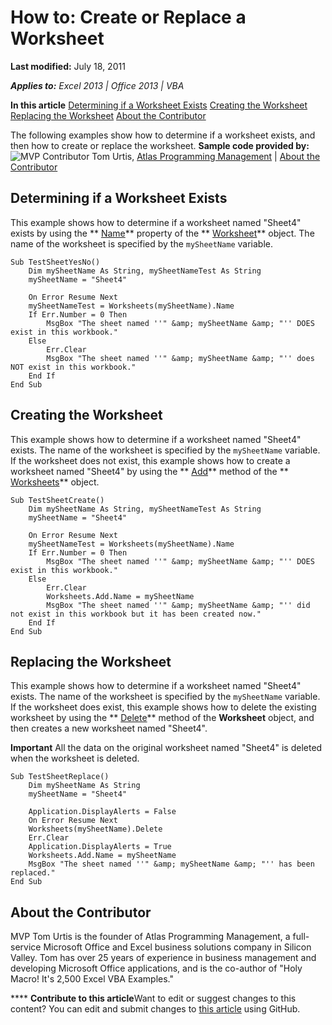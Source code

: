 
# How to: Create or Replace a Worksheet

 **Last modified:** July 18, 2011

 _**Applies to:** Excel 2013 | Office 2013 | VBA_

 **In this article**
 [Determining if a Worksheet Exists](#sectionSection0)
 [Creating the Worksheet](#sectionSection1)
 [Replacing the Worksheet](#sectionSection2)
 [About the Contributor](#AboutContributor)


The following examples show how to determine if a worksheet exists, and then how to create or replace the worksheet.
 **Sample code provided by:**
![MVP Contributor](..\images\odc_OfficeTA_33px_MVPContrib.jpg) Tom Urtis, [Atlas Programming Management](http://www.atlaspm.com/) | [About the Contributor](227df739-3e66-4d23-8168-da43f552fbe0.md#AboutContributor)

## Determining if a Worksheet Exists
<a name="sectionSection0"> </a>

This example shows how to determine if a worksheet named "Sheet4" exists by using the  ** [Name](3d000cdf-5e81-8701-ca7f-bdcce006363b.md)** property of the ** [Worksheet](182b705e-854a-81cc-a4b0-59b942de55ae.md)** object. The name of the worksheet is specified by the `mySheetName` variable.


```
Sub TestSheetYesNo()
    Dim mySheetName As String, mySheetNameTest As String
    mySheetName = "Sheet4"
    
    On Error Resume Next
    mySheetNameTest = Worksheets(mySheetName).Name
    If Err.Number = 0 Then
        MsgBox "The sheet named ''" &amp; mySheetName &amp; "'' DOES exist in this workbook."
    Else
        Err.Clear
        MsgBox "The sheet named ''" &amp; mySheetName &amp; "'' does NOT exist in this workbook."
    End If
End Sub
```


## Creating the Worksheet
<a name="sectionSection1"> </a>

This example shows how to determine if a worksheet named "Sheet4" exists. The name of the worksheet is specified by the  `mySheetName` variable. If the worksheet does not exist, this example shows how to create a worksheet named "Sheet4" by using the ** [Add](c771d87a-64e1-e292-9db4-54386a69301e.md)** method of the ** [Worksheets](5ec467a6-97e3-98d7-0b14-845d20c15910.md)** object.


```
Sub TestSheetCreate()
    Dim mySheetName As String, mySheetNameTest As String
    mySheetName = "Sheet4"
    
    On Error Resume Next
    mySheetNameTest = Worksheets(mySheetName).Name
    If Err.Number = 0 Then
        MsgBox "The sheet named ''" &amp; mySheetName &amp; "'' DOES exist in this workbook."
    Else
        Err.Clear
        Worksheets.Add.Name = mySheetName
        MsgBox "The sheet named ''" &amp; mySheetName &amp; "'' did not exist in this workbook but it has been created now."
    End If
End Sub
```


## Replacing the Worksheet
<a name="sectionSection2"> </a>

This example shows how to determine if a worksheet named "Sheet4" exists. The name of the worksheet is specified by the  `mySheetName` variable. If the worksheet does exist, this example shows how to delete the existing worksheet by using the ** [Delete](a51e1673-e09d-824f-1acc-dda18c120204.md)** method of the **Worksheet** object, and then creates a new worksheet named "Sheet4".


**Important**  All the data on the original worksheet named "Sheet4" is deleted when the worksheet is deleted.


```
Sub TestSheetReplace()
    Dim mySheetName As String
    mySheetName = "Sheet4"
    
    Application.DisplayAlerts = False
    On Error Resume Next
    Worksheets(mySheetName).Delete
    Err.Clear
    Application.DisplayAlerts = True
    Worksheets.Add.Name = mySheetName
    MsgBox "The sheet named ''" &amp; mySheetName &amp; "'' has been replaced."
End Sub
```


## About the Contributor
<a name="AboutContributor"> </a>

MVP Tom Urtis is the founder of Atlas Programming Management, a full-service Microsoft Office and Excel business solutions company in Silicon Valley. Tom has over 25 years of experience in business management and developing Microsoft Office applications, and is the co-author of "Holy Macro! It's 2,500 Excel VBA Examples." 


****   **Contribute to this article**Want to edit or suggest changes to this content? You can edit and submit changes to  [this article](https://github.com/jhershey00/VBA_Excel_Test/OpenXMLCon/articles/227df739-3e66-4d23-8168-da43f552fbe0.md) using GitHub.

